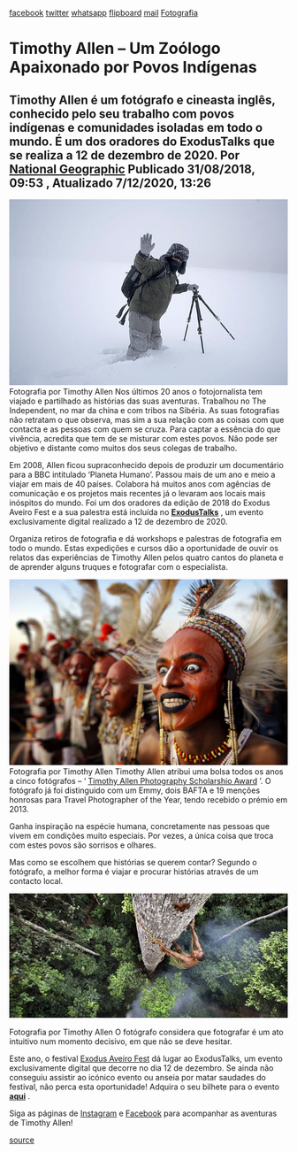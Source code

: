 [facebook](https://www.facebook.com/sharer/sharer.php?u=https%3A%2F%2Fwww.natgeo.pt%2Ffotografia%2F2018%2F08%2Ftimothy-allen-um-zoologo-apaixonado-por-povos-indigenas) [twitter](https://twitter.com/share?url=https%3A%2F%2Fwww.natgeo.pt%2Ffotografia%2F2018%2F08%2Ftimothy-allen-um-zoologo-apaixonado-por-povos-indigenas&via=natgeo&text=Timothy%20Allen%20%E2%80%93%20Um%20Zo%C3%B3logo%20Apaixonado%20por%20Povos%20Ind%C3%ADgenas) [whatsapp](https://web.whatsapp.com/send?text=https%3A%2F%2Fwww.natgeo.pt%2Ffotografia%2F2018%2F08%2Ftimothy-allen-um-zoologo-apaixonado-por-povos-indigenas) [flipboard](https://share.flipboard.com/bookmarklet/popout?v=2&title=Timothy%20Allen%20%E2%80%93%20Um%20Zo%C3%B3logo%20Apaixonado%20por%20Povos%20Ind%C3%ADgenas&url=https%3A%2F%2Fwww.natgeo.pt%2Ffotografia%2F2018%2F08%2Ftimothy-allen-um-zoologo-apaixonado-por-povos-indigenas) [mail](mailto:?subject=NatGeo&body=https%3A%2F%2Fwww.natgeo.pt%2Ffotografia%2F2018%2F08%2Ftimothy-allen-um-zoologo-apaixonado-por-povos-indigenas%20-%20Timothy%20Allen%20%E2%80%93%20Um%20Zo%C3%B3logo%20Apaixonado%20por%20Povos%20Ind%C3%ADgenas) [Fotografia](https://www.natgeo.pt/fotografia) 
# Timothy Allen – Um Zoólogo Apaixonado por Povos Indígenas 
## Timothy Allen é um fotógrafo e cineasta inglês, conhecido pelo seu trabalho com povos indígenas e comunidades isoladas em todo o mundo. É um dos oradores do ExodusTalks que se realiza a 12 de dezembro de 2020. Por [National Geographic](https://www.natgeo.pt/autor/national-geographic) Publicado 31/08/2018, 09:53 , Atualizado 7/12/2020, 13:26 
![Timothy Allen](img/files_styles_image_00_public_timothy_0allen_0.jpeg)
Fotografia por Timothy Allen Nos últimos 20 anos o fotojornalista tem viajado e partilhado as histórias das suas aventuras. Trabalhou no The Independent, no mar da china e com tribos na Sibéria. As suas fotografias não retratam o que observa, mas sim a sua relação com as coisas com que contacta e as pessoas com quem se cruza. Para captar a essência do que vivência, acredita que tem de se misturar com estes povos. Não pode ser objetivo e distante como muitos dos seus colegas de trabalho. 

Em 2008, Allen ficou supraconhecido depois de produzir um documentário para a BBC intitulado ‘Planeta Humano’. Passou mais de um ano e meio a viajar em mais de 40 países. Colabora há muitos anos com agências de comunicação e os projetos mais recentes já o levaram aos locais mais inóspitos do mundo. Foi um dos oradores da edição de 2018 do Exodus Aveiro Fest e a sua palestra está incluída no [**ExodusTalks**](https://www.natgeo.pt/fotografia/2020/12/reserve-a-tarde-de-12-de-dezembro-para-o-exodustalks) , um evento exclusivamente digital realizado a 12 de dezembro de 2020. 

Organiza retiros de fotografia e dá workshops e palestras de fotografia em todo o mundo. Estas expedições e cursos dão a oportunidade de ouvir os relatos das experiências de Timothy Allen pelos quatro cantos do planeta e de aprender alguns truques e fotografar com o especialista. 

![Tribo](img/files_styles_image_00_public_timothy_allen_0.jpg)
Fotografia por Timothy Allen Timothy Allen atribui uma bolsa todos os anos a cinco fotógrafos – ‘ [Timothy Allen Photography Scholarshio Award](http://humanplanet.com/timothyallen/travel-photography-scholarship/) ’. O fotógrafo já foi distinguido com um Emmy, dois BAFTA e 19 menções honrosas para Travel Photographer of the Year, tendo recebido o prémio em 2013. 

Ganha inspiração na espécie humana, concretamente nas pessoas que vivem em condições muito especiais. Por vezes, a única coisa que troca com estes povos são sorrisos e olhares. 

Mas como se escolhem que histórias se querem contar? Segundo o fotógrafo, a melhor forma é viajar e procurar histórias através de um contacto local. 

![A trepar árvores](img/files_styles_image_00_public_niger_timothy_allen_hp_01_rw_1.jpg)

Fotografia por Timothy Allen O fotógrafo considera que fotografar é um ato intuitivo num momento decisivo, em que não se deve hesitar. 

Este ano, o festival [Exodus Aveiro Fest](https://www.natgeo.pt/exodus) dá lugar ao ExodusTalks, um evento exclusivamente digital que decorre no dia 12 de dezembro. Se ainda não conseguiu assistir ao icónico evento ou anseia por matar saudades do festival, não perca esta oportunidade! Adquira o seu bilhete para o evento **[aqui](https://www.exodusaveirofest.com/tickets/exodustalks/)** . 

Siga as páginas de [Instagram](https://www.instagram.com/Timothy_Allen/) e [Facebook](https://www.facebook.com/timothy.allen/) para acompanhar as aventuras de Timothy Allen! 



[source](https://www.natgeo.pt/fotografia/2018/08/timothy-allen-um-zoologo-apaixonado-por-povos-indigenas)